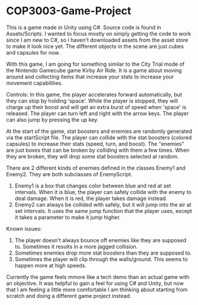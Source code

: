 # COP3003-Game-Project
This is a game made in Unity using C#. Source code is found in Assets/Scripts.
I wanted to focus mostly on simply getting the code to work since I am new to C#, so I haven't downloaded assets from the asset store to make it look nice yet. The different objects in the scene are just cubes and capsules for now.

With this game, I am going for something similar to the City Trial mode of the Nintendo Gamecube game Kirby Air Ride. It is a game about moving around and collecting items that increase your stats to increase your movement capabilities.

Controls:
In this game, the player accelerates forward automatically, but they can stop by holding 'space'. While the player is stopped, they will charge up their boost and will get an extra burst of speed when 'space' is released. The player can turn left and right with the arrow keys. The player can also jump by pressing the up key.

At the start of the game, stat boosters and enemies are randomly generated via the startScript file. The player can collide with the stat boosters (colored capsules) to increase their stats (speed, turn, and boost). The "enemies" are just boxes that can be broken by colliding with them a few times. When they are broken, they will drop some stat boosters selected at random.

There are 2 different kinds of enemies defined in the classes Enemy1 and Enemy2. They are both subclasses of EnemyScript.
  1. Enemy1 is a box that changes color between blue and red at set intervals. When it is blue, the player can safely collide with the enemy to deal damage. When it is red, the        player takes damage instead.
  2. Enemy2 can always be collided with safely, but it will jump into the air at set intervals. It uses the same jump function that the player uses, except it takes a parameter to      make it jump higher.

Known issues: 
  1. The player doesn't always bounce off enemies like they are supposed to. Sometimes it results in a more jagged collision.
  2. Sometimes enemies drop more stat boosters than they are supposed to.
  3. Sometimes the player will clip through the walls/ground. This seems to happen more at high speeds.

Currently the game feels mmore like a tech demo than an actual game with an objective. It was helpful to gain a feel for using C# and Unity, but now that I am feeling a little more comfortable I am thinking about starting from scratch and doing a different game project instead.

